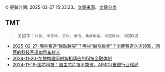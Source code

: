 :alarm_clock: 更新时间: 2025-02-27 15:33:23。[文章来源](/README.md)、[文章分类](/TAGS.md)

## TMT


> 关键字：`科技`、`半导体`、`芯片`、`电信`、`集成电路`、`中国移动`、`中国联通`



- [2025-02-27-哪些赛道“越跌越买”？哪些“越涨越卖”？消费赛道久违领涨，回落的科技赛道似倒车接人](https://www.cls.cn/detail/1956345) 
- [2024-11-20-加快构建同创新相适应的科技金融体制](https://xueqiu.com/9193403816/313561745) 
- [2024-11-19-国芯科技：自主芯片技术突破，AIMCU重塑行业格局](https://xueqiu.com/8151841495/313402043) 
